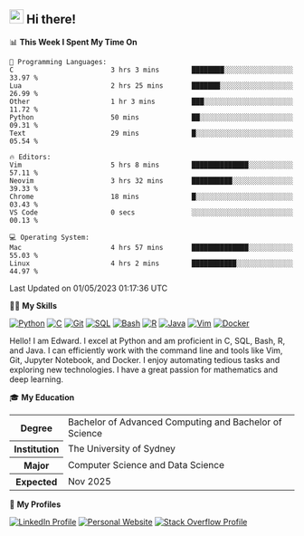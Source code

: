 ## <a href="#"><img src="https://media.giphy.com/media/hvRJCLFzcasrR4ia7z/giphy.gif" width="25px" height="25px"></a> Hi there!

<!--START_SECTION:waka-->
📊 **This Week I Spent My Time On** 

```text
💬 Programming Languages: 
C                        3 hrs 3 mins        ████████░░░░░░░░░░░░░░░░░   33.97 % 
Lua                      2 hrs 25 mins       ███████░░░░░░░░░░░░░░░░░░   26.99 % 
Other                    1 hr 3 mins         ███░░░░░░░░░░░░░░░░░░░░░░   11.72 % 
Python                   50 mins             ██░░░░░░░░░░░░░░░░░░░░░░░   09.31 % 
Text                     29 mins             █░░░░░░░░░░░░░░░░░░░░░░░░   05.54 % 

🔥 Editors: 
Vim                      5 hrs 8 mins        ██████████████░░░░░░░░░░░   57.11 % 
Neovim                   3 hrs 32 mins       ██████████░░░░░░░░░░░░░░░   39.33 % 
Chrome                   18 mins             █░░░░░░░░░░░░░░░░░░░░░░░░   03.43 % 
VS Code                  0 secs              ░░░░░░░░░░░░░░░░░░░░░░░░░   00.13 % 

💻 Operating System: 
Mac                      4 hrs 57 mins       ██████████████░░░░░░░░░░░   55.03 % 
Linux                    4 hrs 2 mins        ███████████░░░░░░░░░░░░░░   44.97 % 
```


 Last Updated on 01/05/2023 01:17:36 UTC
<!--END_SECTION:waka-->

💪🏻 **My Skills**

[![Python](https://img.shields.io/badge/-Python-yellow?style=flat-square&logo=Python)](#)
[![C     ](https://img.shields.io/badge/-C-blue?style=flat-square&logo=C)](#)
[![Git   ](https://img.shields.io/badge/-Git-grey?style=flat-square&logo=Git)](#)
[![SQL   ](https://img.shields.io/badge/-SQL-grey?style=flat-square&logo=SQLite)](#)
[![Bash  ](https://img.shields.io/badge/-Bash-grey?style=flat-square&logo=GNU-Bash)](#)
[![R     ](https://img.shields.io/badge/-R-grey?style=flat-square&logo=R)](#)
[![Java  ](https://img.shields.io/badge/-Java-grey?style=flat-square&logo=OpenJDK)](#)
[![Vim   ](https://img.shields.io/badge/-Vim-grey?style=flat-square&logo=Vim)](#)
[![Docker](https://img.shields.io/badge/-Docker-grey?style=flat-square&logo=Docker)](#)

Hello! I am Edward. I excel at Python and am proficient in C, SQL, Bash, R, and
Java. I can efficiently work with the command line and tools like Vim, Git,
Jupyter Notebook, and Docker. I enjoy automating tedious tasks and exploring new
technologies. I have a great passion for mathematics and deep learning.

🎓 **My Education**

<table>
<tr>
    <th>Degree</th>
    <td>Bachelor of Advanced Computing and Bachelor of Science</td>
</tr>
<tr>
    <th>Institution</th>
    <td>The University of Sydney</td>
</tr>
<tr>
    <th>Major</th>
    <td>Computer Science and Data Science</td>
</tr>
<tr>
    <th>Expected</th>
    <td>Nov 2025</td>
</tr>
</table>

🔗 **My Profiles**

[![LinkedIn Profile](https://img.shields.io/badge/-LinkedIn-blue?style=social&logo=LinkedIn)](https://www.linkedin.com/in/edward-ji)
[![Personal Website](https://img.shields.io/badge/-Personal%20Website-blue?style=social&logo=Bootstrap)](https://edwardji.dev)
[![Stack Overflow Profile](https://img.shields.io/badge/-Stack%20Overflow-blue?style=social&logo=StackOverflow)](https://stackoverflow.com/users/11658924)
